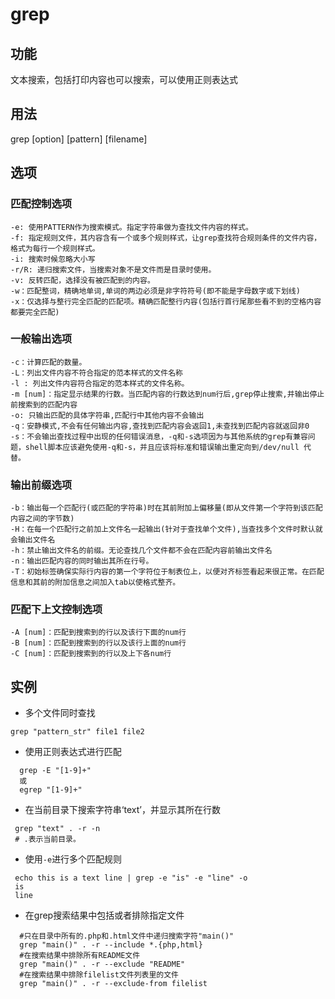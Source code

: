 # grep

## 功能

文本搜索，包括打印内容也可以搜索，可以使用正则表达式

## 用法

grep [option] [pattern] [filename]

## 选项

### 匹配控制选项

```shell
-e: 使用PATTERN作为搜索模式。指定字符串做为查找文件内容的样式。
-f: 指定规则文件，其内容含有一个或多个规则样式，让grep查找符合规则条件的文件内容，格式为每行一个规则样式。
-i: 搜索时候忽略大小写
-r/R: 递归搜索文件，当搜索对象不是文件而是目录时使用。
-v: 反转匹配，选择没有被匹配到的内容。
-w：匹配整词，精确地单词,单词的两边必须是非字符符号(即不能是字母数字或下划线)
-x：仅选择与整行完全匹配的匹配项。精确匹配整行内容(包括行首行尾那些看不到的空格内容都要完全匹配)
```

### 一般输出选项

```shell
-c：计算匹配的数量。
-L：列出文件内容不符合指定的范本样式的文件名称
-l : 列出文件内容符合指定的范本样式的文件名称。
-m [num]：指定显示结果的行数。当匹配内容的行数达到num行后,grep停止搜索,并输出停止前搜索到的匹配内容
-o: 只输出匹配的具体字符串,匹配行中其他内容不会输出
-q：安静模式,不会有任何输出内容,查找到匹配内容会返回1,未查找到匹配内容就返回非0
-s：不会输出查找过程中出现的任何错误消息，-q和-s选项因为与其他系统的grep有兼容问题，shell脚本应该避免使用-q和-s，并且应该将标准和错误输出重定向到/dev/null 代替。
 ```

### 输出前缀选项

```shell
-b：输出每一个匹配行(或匹配的字符串)时在其前附加上偏移量(即从文件第一个字符到该匹配内容之间的字节数)
-H：在每一个匹配行之前加上文件名一起输出(针对于查找单个文件),当查找多个文件时默认就会输出文件名
-h：禁止输出文件名的前缀。无论查找几个文件都不会在匹配内容前输出文件名
-n：输出匹配内容的同时输出其所在行号。
-T：初始标签确保实际行内容的第一个字符位于制表位上，以便对齐标签看起来很正常。在匹配信息和其前的附加信息之间加入tab以使格式整齐。
```

### 匹配下上文控制选项

```shell
-A [num]：匹配到搜索到的行以及该行下面的num行
-B [num]：匹配到搜索到的行以及该行上面的num行
-C [num]：匹配到搜索到的行以及上下各num行
```

## 实例

- 多个文件同时查找

```shell
grep "pattern_str" file1 file2
```

- 使用正则表达式进行匹配

```shell
  grep -E "[1-9]+"
  或
  egrep "[1-9]+"
```

- 在当前目录下搜索字符串‘text’，并显示其所在行数

```shell
 grep "text" . -r -n
 # .表示当前目录。
```

- 使用`-e`进行多个匹配规则

```shell
 echo this is a text line | grep -e "is" -e "line" -o
 is
 line
```

- 在grep搜索结果中包括或者排除指定文件

```shell
  #只在目录中所有的.php和.html文件中递归搜索字符"main()"
  grep "main()" . -r --include *.{php,html}
  #在搜索结果中排除所有README文件
  grep "main()" . -r --exclude "README"
  #在搜索结果中排除filelist文件列表里的文件
  grep "main()" . -r --exclude-from filelist
```
